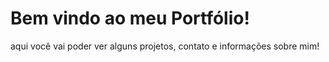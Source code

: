 # Bem vindo ao meu Portfólio! 
aqui você vai poder ver alguns projetos, contato e informações sobre mim! 
